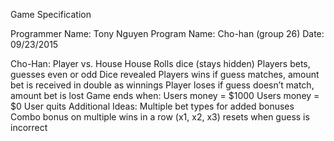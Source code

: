 Game Specification

Programmer Name: Tony Nguyen
Program Name: Cho-han (group 26)
Date: 09/23/2015


Cho-Han:
Player vs. House
House Rolls dice (stays hidden)
Players bets, guesses even or odd
Dice revealed
Players wins if guess matches, amount bet is received in double as winnings
Player loses if guess doesn’t match, amount bet is lost
Game ends when:
Users money = $1000
Users money = $0
User quits
Additional Ideas:
Multiple bet types for added bonuses
Combo bonus on multiple wins in a row (x1, x2, x3) resets when guess is incorrect